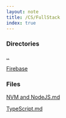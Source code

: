 ```yaml
---
layout: note
title: /CS/FullStack
index: true
---
```


  <h3>Directories</h3>
  
  <a href='/notes/CS.html'>..</a>
  
  <a href='/notes/CS/FullStack/Firebase/index.html'>Firebase</a>
  


  <h3>Files</h3>
  
  <a href='/notes/CS/FullStack/NVM%20and%20NodeJS.html'>NVM and NodeJS.md</a>
  
  <a href='/notes/CS/FullStack/TypeScript.html'>TypeScript.md</a>
  

